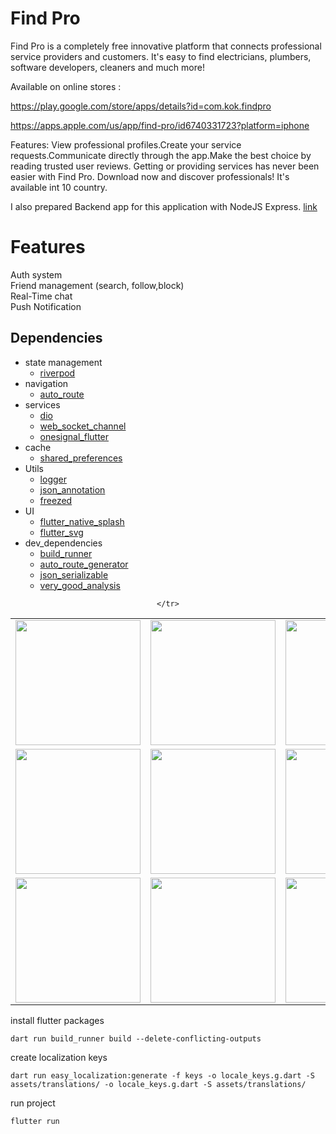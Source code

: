 # Find Pro
Find Pro is a completely free innovative platform that connects professional service providers and customers. It's easy to find electricians, plumbers, software developers, cleaners and much more!

Available on online stores :

https://play.google.com/store/apps/details?id=com.kok.findpro

https://apps.apple.com/us/app/find-pro/id6740331723?platform=iphone

Features:
View professional profiles.Create your service requests.Communicate directly through the app.Make the best choice by reading trusted user reviews.
Getting or providing services has never been easier with Find Pro. Download now and discover professionals! It's available int 10 country.

I also prepared Backend app for this application with NodeJS Express.
[link](https://github.com/Find-Pro/server)

# Features
Auth system<br>
Friend management (search, follow,block)<br>
Real-Time chat <br>
Push Notification
## Dependencies
- state management
  * [riverpod](https://pub.dev/packages/flutter_riverpod)
- navigation
  * [auto_route](https://pub.dev/packages/auto_route)
- services
  * [dio](https://pub.dev/packages/dio)
  * [web_socket_channel](https://pub.dev/packages/web_socket_channel)
  * [onesignal_flutter](https://pub.dev/packages/onesignal_flutter)
- cache
  * [shared_preferences](https://pub.dev/packages/hive)
- Utils
  * [logger](https://pub.dev/packages/logger)
  * [json_annotation](https://pub.dev/packages/json_annotation)
  * [freezed](https://pub.dev/packages/freezed)
- UI
  * [flutter_native_splash](https://pub.dev/packages/flutter_native_splash)
  * [flutter_svg](https://pub.dev/packages/flutter_svg)
- dev_dependencies
  * [build_runner](https://pub.dev/packages/build_runner)
  * [auto_route_generator](https://pub.dev/packages/auto_route_generator)
  * [json_serializable](https://pub.dev/packages/json_serializable)
  * [very_good_analysis](https://pub.dev/packages/very_good_analysis)
 
 <div align="center">
  <table>
    <tr>
     <td><img src="https://github.com/user-attachments/assets/4d8cac24-8eab-40c7-9981-83ab63b28b94" width="200"/></td>
       <td><img src="https://github.com/user-attachments/assets/d410c049-b30d-44dc-b1ac-d01dd622736f" width="200"/></td>
      <td><img src="https://github.com/user-attachments/assets/71932b45-17e0-427d-b761-aef77256a84b" width="200"/></td>
    </tr>
    <tr>
      <td><img src="https://github.com/user-attachments/assets/cde7af70-20f9-4bbd-b3c2-4f8a65c41c40" width="200"/></td>
      <td><img src="https://github.com/user-attachments/assets/0e268b3a-c90e-488f-bf75-fcecae76317f" width="200"/></td>
      <td><img src="https://github.com/user-attachments/assets/b1a71678-9198-4624-a88a-746c49509845" width="200"/></td>
    </tr>
       <td><img src="https://github.com/user-attachments/assets/c4efef8e-1cb0-4aa8-873a-1852dc13b5f8" width="200"/></td>
      <td><img src="https://github.com/user-attachments/assets/1ed742de-bc1d-4594-9b20-813559a8c47b" width="200"/></td>
      <td><img src="https://github.com/user-attachments/assets/2352c413-c3da-4076-ad30-4e448c466aed" width="200"/></td>
    <tr>
      
    </tr>
  </table>
</div>


install flutter packages
```
dart run build_runner build --delete-conflicting-outputs
```
create localization keys
```
dart run easy_localization:generate -f keys -o locale_keys.g.dart -S assets/translations/ -o locale_keys.g.dart -S assets/translations/
```
run project
```
flutter run 
```

